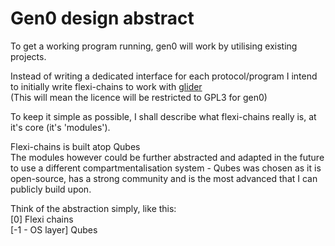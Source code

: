 <h1>Gen0 design abstract</h1>  

To get a working program running, gen0 will work by utilising existing projects.  

Instead of writing a dedicated interface for each protocol/program I intend to initially write flexi-chains to work with [glider](https://github.com/nadoo/glider)  
(This will mean the licence will be restricted to GPL3 for gen0)  


To keep it simple as possible, I shall describe what flexi-chains really is, at it's core (it's 'modules').  

Flexi-chains is built atop Qubes  
The modules however could be further abstracted and adapted in the future to use a different compartmentalisation system - Qubes was chosen as it is open-source, has a strong community and is the most advanced that I can publicly build upon.  

Think of the abstraction simply, like this:  
[0] Flexi chains  
[-1 - OS layer] Qubes


